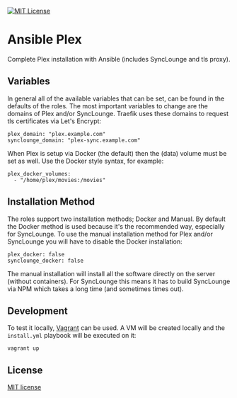 [![MIT License](https://img.shields.io/badge/license-MIT-blue.svg)](LICENSE.md)

# Ansible Plex

Complete Plex installation with Ansible (includes SyncLounge and tls proxy).

## Variables

In general all of the available variables that can be set, can be found in the defaults of the roles. The most important variables to change are the domains of Plex and/or SyncLounge. Traefik uses these domains to request tls certificates via Let's Encrypt:
```
plex_domain: "plex.example.com"
synclounge_domain: "plex-sync.example.com"
```
When Plex is setup via Docker (the default) then the (data) volume must be set as well. Use the Docker style syntax, for example:
```
plex_docker_volumes:
  - "/home/plex/movies:/movies"
```

## Installation Method

The roles support two installation methods; Docker and Manual. By default the Docker method is used because it's the recommended way, especially for SyncLounge. To use the manual installation method for Plex and/or SyncLounge you will have to disable the Docker installation:
```
plex_docker: false
synclounge_docker: false
```
The manual installation will install all the software directly on the server (without containers). For SyncLounge this means it has to build SyncLounge via NPM which takes a long time (and sometimes times out).

## Development

To test it locally, [Vagrant](https://www.vagrantup.com/) can be used. A VM will be created locally and the `install.yml` playbook will be executed on it:
```
vagrant up
```

## License

[MIT license](LICENSE)
